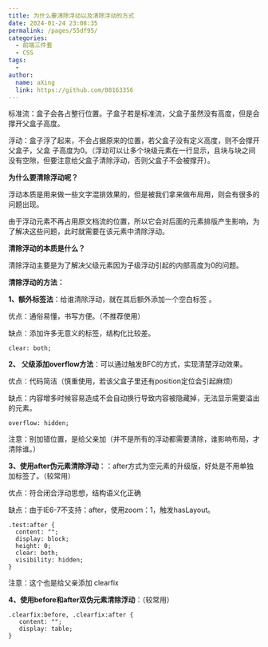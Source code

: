 ```yaml
---
title: 为什么要清除浮动以及清除浮动的方式
date: 2024-01-24 23:08:35
permalink: /pages/55df95/
categories:
  - 前端三件套
  - CSS
tags:
  - 
author: 
  name: aXing
  link: https://github.com/08163356
---
```


标准流：盒子会各占整行位置。子盒子若是标准流，父盒子虽然没有高度，但是会撑开父盒子高度。

浮动：盒子浮了起来，不会占据原来的位置，若父盒子没有定义高度，则不会撑开父盒子，父盒 子高度为0。（浮动可以让多个块级元素在一行显示，且块与块之间没有空隙，但要注意给父盒子清除浮动，否则父盒子不会被撑开）。

**为什么要清除浮动呢？**

浮动本质是用来做一些文字混排效果的，但是被我们拿来做布局用，则会有很多的问题出现。

由于浮动元素不再占用原文档流的位置，所以它会对后面的元素排版产生影响，为了解决这些问题，此时就需要在该元素中清除浮动。

**清除浮动的本质是什么？**

清除浮动主要是为了解决父级元素因为子级浮动引起的内部高度为0的问题。

**清除浮动的方法：**
<!-- more -->

**1、额外标签法**：给谁清除浮动，就在其后额外添加一个空白标签 。

优点：通俗易懂，书写方便。（不推荐使用）

缺点：添加许多无意义的标签，结构化比较差。

```
clear: both;
```

**2、 父级添加overflow方法**：可以通过触发BFC的方式，实现清楚浮动效果。

优点：代码简洁（慎重使用，若该父盒子里还有position定位会引起麻烦）

缺点：内容增多时候容易造成不会自动换行导致内容被隐藏掉，无法显示需要溢出的元素。

```
overflow: hidden;
```

注意：别加错位置，是给父亲加（并不是所有的浮动都需要清除，谁影响布局，才清除谁。）

**3、使用after伪元素清除浮动**：：after方式为空元素的升级版，好处是不用单独加标签了。（较常用）

优点：符合闭合浮动思想，结构语义化正确

缺点：由于IE6-7不支持：after，使用zoom：1，触发hasLayout。

```
.test:after {
  content: ""; 
  display: block;
  height: 0;
  clear: both;
  visibility: hidden;
}
```

注意：这个也是给父亲添加 clearfix



**4、使用before和after双伪元素清除浮动**：（较常用）

```
.clearfix:before, .clearfix:after {
   content: "";
   display: table;
}
```

